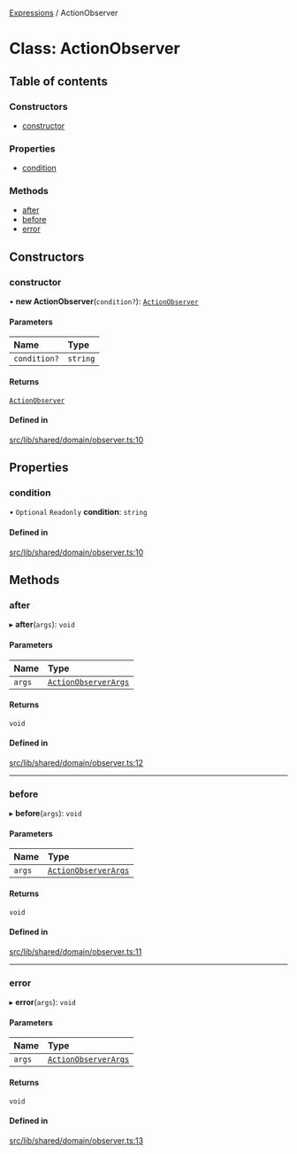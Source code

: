 [Expressions](../README.md) / ActionObserver

# Class: ActionObserver

## Table of contents

### Constructors

- [constructor](ActionObserver.md#constructor)

### Properties

- [condition](ActionObserver.md#condition)

### Methods

- [after](ActionObserver.md#after)
- [before](ActionObserver.md#before)
- [error](ActionObserver.md#error)

## Constructors

### constructor

• **new ActionObserver**(`condition?`): [`ActionObserver`](ActionObserver.md)

#### Parameters

| Name | Type |
| :------ | :------ |
| `condition?` | `string` |

#### Returns

[`ActionObserver`](ActionObserver.md)

#### Defined in

[src/lib/shared/domain/observer.ts:10](https://github.com/data7expressions/3xpr/blob/5fc3d8db7a2e8309d2b0b1b76da6ac60e8497d49/src/lib/shared/domain/observer.ts#L10)

## Properties

### condition

• `Optional` `Readonly` **condition**: `string`

#### Defined in

[src/lib/shared/domain/observer.ts:10](https://github.com/data7expressions/3xpr/blob/5fc3d8db7a2e8309d2b0b1b76da6ac60e8497d49/src/lib/shared/domain/observer.ts#L10)

## Methods

### after

▸ **after**(`args`): `void`

#### Parameters

| Name | Type |
| :------ | :------ |
| `args` | [`ActionObserverArgs`](../interfaces/ActionObserverArgs.md) |

#### Returns

`void`

#### Defined in

[src/lib/shared/domain/observer.ts:12](https://github.com/data7expressions/3xpr/blob/5fc3d8db7a2e8309d2b0b1b76da6ac60e8497d49/src/lib/shared/domain/observer.ts#L12)

___

### before

▸ **before**(`args`): `void`

#### Parameters

| Name | Type |
| :------ | :------ |
| `args` | [`ActionObserverArgs`](../interfaces/ActionObserverArgs.md) |

#### Returns

`void`

#### Defined in

[src/lib/shared/domain/observer.ts:11](https://github.com/data7expressions/3xpr/blob/5fc3d8db7a2e8309d2b0b1b76da6ac60e8497d49/src/lib/shared/domain/observer.ts#L11)

___

### error

▸ **error**(`args`): `void`

#### Parameters

| Name | Type |
| :------ | :------ |
| `args` | [`ActionObserverArgs`](../interfaces/ActionObserverArgs.md) |

#### Returns

`void`

#### Defined in

[src/lib/shared/domain/observer.ts:13](https://github.com/data7expressions/3xpr/blob/5fc3d8db7a2e8309d2b0b1b76da6ac60e8497d49/src/lib/shared/domain/observer.ts#L13)
